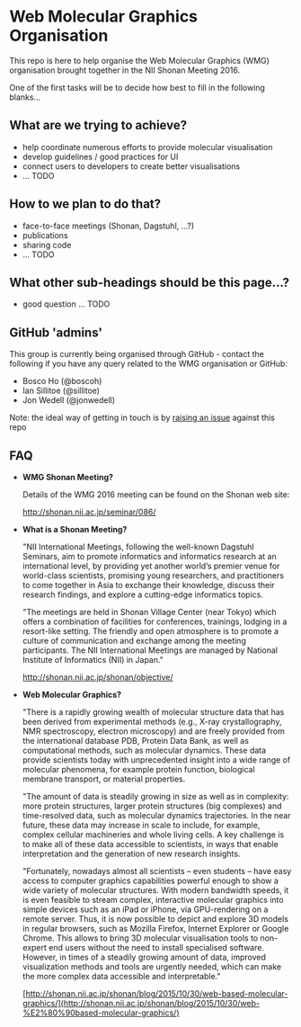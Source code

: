 # Web Molecular Graphics Organisation

This repo is here to help organise the Web Molecular Graphics (WMG) organisation brought together in the NII Shonan Meeting 2016.

One of the first tasks will be to decide how best to fill in the following blanks...

## What are we trying to achieve?

 * help coordinate numerous efforts to provide molecular visualisation
 * develop guidelines / good practices for UI
 * connect users to developers to create better visualisations
 * ... TODO

## How to we plan to do that?

 * face-to-face meetings (Shonan, Dagstuhl, ...?)
 * publications
 * sharing code
 * ... TODO

## What other sub-headings should be this page...?

 * good question ... TODO

## GitHub 'admins'

This group is currently being organised through GitHub - contact the following if you have any query related to the WMG organisation or GitHub:

 * Bosco Ho (@boscoh)
 * Ian Sillitoe (@sillitoe)
 * Jon Wedell (@jonwedell)

Note: the ideal way of getting in touch is by [raising an issue](https://github.com/web-molecular-graphics/wmg-admin/issues/new) against this repo

## FAQ

* **WMG Shonan Meeting?**
  
  Details of the WMG 2016 meeting can be found on the Shonan web site:

  http://shonan.nii.ac.jp/seminar/086/

* **What is a Shonan Meeting?**

    "NII International Meetings, following the well-known Dagstuhl Seminars, aim to 
    promote informatics and informatics research at an international level, by providing 
    yet another world’s premier venue for world-class scientists, promising young researchers, 
    and practitioners to come together in Asia to exchange their knowledge, discuss their 
    research findings, and explore a cutting-edge informatics topics.
    
    "The meetings are held in Shonan Village Center (near Tokyo) which offers a combination 
    of facilities for conferences, trainings, lodging in a resort-like setting. The friendly 
    and open atmosphere is to promote a culture of communication and exchange among the 
    meeting participants. The NII International Meetings are managed by National 
    Institute of Informatics (NII) in Japan."

  http://shonan.nii.ac.jp/shonan/objective/

* **Web Molecular Graphics?**

    "There is a rapidly growing wealth of molecular structure data that has been derived 
    from experimental methods (e.g., X-ray crystallography, NMR spectroscopy, electron microscopy) 
    and are freely provided from the international database PDB, Protein Data Bank, as well as 
    computational methods, such as molecular dynamics. These data provide scientists today 
    with unprecedented insight into a wide range of molecular phenomena, for example protein 
    function, biological membrane transport, or material properties.
    
    "The amount of data is steadily growing in size as well as in complexity: more protein structures, 
    larger protein structures (big complexes) and time-resolved data, such as molecular dynamics 
    trajectories. In the near future, these data may increase in scale to include, for example, 
    complex cellular machineries and whole living cells. A key challenge is to make all of these 
    data accessible to scientists, in ways that enable interpretation and the generation of new research insights.
    
    "Fortunately, nowadays almost all scientists – even students – have easy access to computer graphics 
    capabilities powerful enough to show a wide variety of molecular structures. With modern bandwidth 
    speeds, it is even feasible to stream complex, interactive molecular graphics into simple devices 
    such as an iPad or iPhone, via GPU-rendering on a remote server. Thus, it is now possible to depict 
    and explore 3D models in regular browsers, such as Mozilla Firefox, Internet Explorer or Google Chrome. 
    This allows to bring 3D molecular visualisation tools to non-expert end users without the need to 
    install specialised software. However, in times of a steadily growing amount of data, improved 
    visualization methods and tools are urgently needed, which can make the more complex data 
    accessible and interpretable."

  [http://shonan.nii.ac.jp/shonan/blog/2015/10/30/web-based-molecular-graphics/](http://shonan.nii.ac.jp/shonan/blog/2015/10/30/web-%E2%80%90based-molecular-graphics/)

